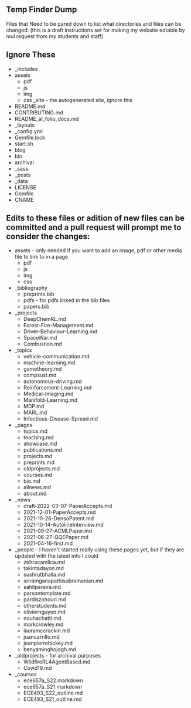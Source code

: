 ## Temp Finder Dump
Files that Need to be pared down to list what directories and files can be changed:
(this is a draft instructions set for making my website edtable by mul request from my students and staff)

## Ignore These
- _includes
- assets 
   -  pdf
   -  js
   -  img
   -  css
_site - the autogenerated site, ignore this
- README.md
- CONTRIBUTING.md
- README_al_folio_docs.md
- _layouts
- _config.yml
- Gemfile.lock
- start.sh
- blog
- bin
- archival
- _sass
- _posts
- _data
- LICENSE
- Gemfile
- CNAME

## Edits to these files or adition of new files can be committed and a pull request will prompt me to consider the changes:

- assets - only needed if you want to add an image, pdf or other media file to link to in a page
    - pdf
    - js
    - img
    - css
- _bibliography
    - preprints.bib
    - pdfs - for pdfs linked in the bib files
    - papers.bib
- _projects
    - DeepChemRL.md
    - Forest-Fire-Management.md
    - Driver-Behaviour-Learning.md
    - SpaceWar.md
    - Combustion.md
- _topics
    - vehicle-communication.md
    - machine-learning.md
    - gametheory.md
    - compsust.md
    - autonomous-driving.md
    - Reinforcement-Learning.md
    - Medical-Imaging.md
    - Manifold-Learning.md
    - MDP.md
    - MARL.md
    - Infectious-Disease-Spread.md
- _pages
    - topics.md
    - teaching.md
    - showcase.md
    - publications.md
    - projects.md
    - preprints.md
    - oldprojects.md
    - courses.md
    - bio.md
    - allnews.md
    - about.md
- _news
    - draft-2022-03-07-PaperAccepts.md
    - 2021-12-01-PaperAccepts.md
    - 2021-10-26-DensoPatent.md
    - 2021-10-14-AutolineInterview.md
    - 2021-09-27-ACMLPaper.md
    - 2021-06-27-QQEPaper.md
    - 2021-04-16-first.md
- _people - I haven't started really using these pages yet, but if they are updated with the latest info I could
    - zehracamlica.md
    - takintadayon.md
    - sushrutbhalla.md
    - sriramganapathisubramanian.md
    - sahilpereira.md
    - persontemplate.md
    - pardiszohouri.md
    - otherstudents.md
    - oliviernguyen.md
    - nouhachatti.md
    - markcrowley.md
    - lauramccrackin.md
    - juancarrillo.md
    - jeanpierrehickey.md
    - benyaminghojogh.md
- _oldprojects - for archival purposes
    - WildfireRL4AgentBased.md
    - Covid19.md
- _courses
    - ece657a_S22.markdown
    - ece657a_S21.markdown
    - ECE493_S22_outline.md
    - ECE493_S21_outline.md
